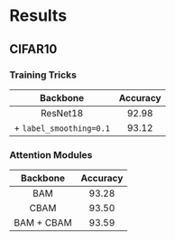 # Results

## CIFAR10

### Training Tricks
| Backbone | Accuracy |
| :---: | :---: |
| ResNet18 | 92.98 |
| + `label_smoothing=0.1` | 93.12 |

### Attention Modules
| Backbone | Accuracy |
| :---: | :---: |
| BAM | 93.28 |
| CBAM | 93.50 |
| BAM + CBAM | 93.59 |
